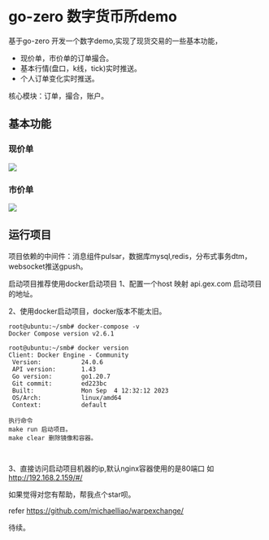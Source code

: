 # go-zero 数字货币所demo

基于go-zero 开发一个数字demo,实现了现货交易的一些基本功能，

- 现价单，市价单的订单撮合。
- 基本行情(盘口，k线，tick)实时推送。
- 个人订单变化实时推送。

核心模块：订单，撮合，账户。

## 基本功能

### 现价单

![](http://g.recordit.co/Hh4Aa60wdd.gif)

### 市价单

![](http://g.recordit.co/JT3sxlpRQX.gif)



## 运行项目

项目依赖的中间件：消息组件pulsar，数据库mysql,redis，分布式事务dtm，websocket推送gpush。

启动项目推荐使用docker启动项目 
1、配置一个host 映射 api.gex.com 启动项目的地址。

2、使用docker启动项目，docker版本不能太旧。

```
root@ubuntu:~/smb# docker-compose -v
Docker Compose version v2.6.1

root@ubuntu:~/smb# docker version
Client: Docker Engine - Community
 Version:           24.0.6
 API version:       1.43
 Go version:        go1.20.7
 Git commit:        ed223bc
 Built:             Mon Sep  4 12:32:12 2023
 OS/Arch:           linux/amd64
 Context:           default
 
执行命令 
make run 启动项目。
make clear 删除镜像和容器。

 
```

3、直接访问启动项目机器的ip,默认nginx容器使用的是80端口 如 http://192.168.2.159/#/







如果觉得对您有帮助，帮我点个star呗。

refer https://github.com/michaelliao/warpexchange/

待续。
